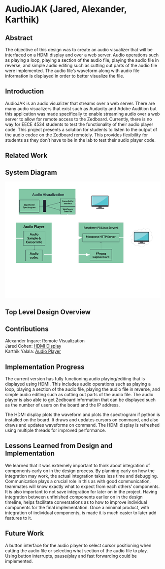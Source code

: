 # AudioJAK (Jared, Alexander, Karthik)

## Abstract
The objective of this design was to create an audio visualizer that will be interfaced on a HDMI display and over a web server. Audio operations such as playing a loop, playing a section of the audio file, playing the audio file in reverse, and simple audio editing such as cutting out parts of the audio file were implemented. The audio file’s waveform along with audio file information is displayed in order to better visualize the file. 

## Introduction
AudioJAK is an audio visualizer that streams over a web server. There are many audio visualizers that exist such as Audacity and Adobe Audition but this application was made specifically to enable streaming audio over a web server to allow for remote access to the Zedboard. Currently, there is no way for EECE 4534 students to test the functionality of their audio player code. This project presents a solution for students to listen to the output of the audio codec on the Zedboard remotely. This provides flexibility for students as they don’t have to be in the lab to test their audio player code. 

## Related Work

## System Diagram
![image](system_diagram.png)

## Top Level Design Overview

## Contributions 
Alexander Ingare: Remote Visualization <br />
Jared Cohen: [HDMI Display](hdmi/HDMI.md) <br />
Karthik Yalala: [Audio Player](audio_player/PLAYER.md) <br />

## Implementation Progress
The current version has fully functioning audio playing/editing that is displayed using HDMI. This includes audio operations such as playing a loop, playing a section of the audio file, playing the audio file in reverse, and simple audio editing such as cutting out parts of the audio file. The audio player is also able to get Zedboard information that can be displayed such as the number of users on the board and the IP address. 

The HDMI display plots the waveform and plots the spectrogram if python is installed on the board. It draws and updates cursors on command, and also draws and updates waveforms on command. The HDMI display is refreshed using multiple threads for improved performance. 

## Lessons Learned from Design and Implementation
We learned that it was extremely important to think about integration of components early on in the design process. By planning early on how the integration may work, the actual integration takes less time and debugging. Communication plays a crucial role in this as with good communication, teammates will know exactly what to expect from each others’ components. It is also important to not save integration for later on in the project. Having integration between unfinished components earlier on in the design timeline, helps facilitate conversations as to how to improve individual components for the final implementation. Once a minimal product, with integration of individual components, is made it is much easier to later add features to it. 

## Future Work
A button interface for the audio player to select cursor positioning when cutting the audio file or selecting what section of the audio file to play. Using button interrupts, pause/play and fast forwarding could be implemented. 
